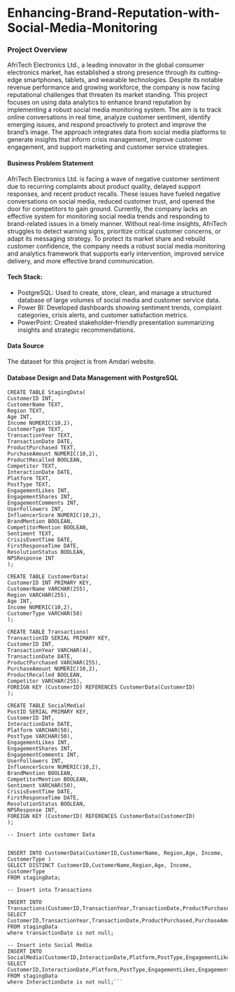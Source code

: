 # Enhancing-Brand-Reputation-with-Social-Media-Monitoring

### Project Overview
AfriTech Electronics Ltd., a leading innovator in the global consumer electronics market, has established a strong presence through its cutting-edge smartphones, tablets, and wearable technologies. Despite its notable revenue performance and growing workforce, the company is now facing reputational challenges that threaten its market standing.
This project focuses on using data analytics to enhance brand reputation by implementing a robust social media monitoring system. The aim is to track online conversations in real time, analyze customer sentiment, identify emerging issues, and respond proactively to protect and improve the brand’s image. The approach integrates data from social media platforms to generate insights that inform crisis management, improve customer engagement, and support marketing and customer service strategies.

#### Business Problem Statement
AfriTech Electronics Ltd. is facing a wave of negative customer sentiment due to recurring complaints about product quality, delayed support responses, and recent product recalls. These issues have fueled negative conversations on social media, reduced customer trust, and opened the door for competitors to gain ground.
Currently, the company lacks an effective system for monitoring social media trends and responding to brand-related issues in a timely manner. Without real-time insights, AfriTech struggles to detect warning signs, prioritize critical customer concerns, or adapt its messaging strategy.
To protect its market share and rebuild customer confidence, the company needs a robust social media monitoring and analytics framework that supports early intervention, improved service delivery, and more effective brand communication.

#### Tech Stack:
- PostgreSQL: Used to create, store, clean, and manage a structured database of large volumes of social media and customer service data.
- Power BI: Developed dashboards showing sentiment trends, complaint categories, crisis alerts, and customer satisfaction metrics.
- PowerPoint: Created stakeholder-friendly presentation summarizing insights and strategic recommendations.

#### Data Source
The dataset for this project is from Amdari website.

####  Database Design and Data Management with PostgreSQL
``` CREATE DATABASE AfriTechDB;
CREATE TABLE StagingData(
CustomerID INT,
CustomerName TEXT,
Region TEXT,
Age INT,
Income NUMERIC(10,2),
CustomerType TEXT,
TransactionYear TEXT,
TransactionDate DATE,
ProductPurchased TEXT,
PurchaseAmount NUMERIC(10,2),
ProductRecalled BOOLEAN,
Competitor TEXT,
InteractionDate DATE,
Platform TEXT,
PostType TEXT,
EngagementLikes INT,
EngagementShares INT,
EngagementComments INT,
UserFollowers INT,
InfluencerScore NUMERIC(10,2),
BrandMention BOOLEAN,
CompetitorMention BOOLEAN,
Sentiment TEXT,
CrisisEventTime DATE,
FirstResponseTime DATE,
ResolutionStatus BOOLEAN,
NPSResponse INT
);

CREATE TABLE CustomerData(
CustomerID INT PRIMARY KEY,
CustomerName VARCHAR(255),
Region VARCHAR(255),
Age INT,
Income NUMERIC(10,2),
CustomerType VARCHAR(50)
);

CREATE TABLE Transactions(
TransactionID SERIAL PRIMARY KEY,
CustomerID INT,
TransactionYear VARCHAR(4),
TransactionDate DATE,
ProductPurchased VARCHAR(255),
PurchaseAmount NUMERIC(10,2),
ProductRecalled BOOLEAN,
Competitor VARCHAR(255),
FOREIGN KEY (CustomerID) REFERENCES CustomerData(CustomerID)
);

CREATE TABLE SocialMedia(
PostID SERIAL PRIMARY KEY,
CustomerID INT,
InteractionDate DATE,
Platform VARCHAR(50),
PostType VARCHAR(50),
EngagementLikes INT,
EngagementShares INT,
EngagementComments INT,
UserFollowers INT,
InfluencerScore NUMERIC(10,2),
BrandMention BOOLEAN,
CompetitorMention BOOLEAN,
Sentiment VARCHAR(50),
CrisisEventTime DATE,
FirstResponseTime DATE,
ResolutionStatus BOOLEAN,
NPSResponse INT,
FOREIGN KEY (CustomerID) REFERENCES CustomerData(CustomerID)
);

-- Insert into customer Data


INSERT INTO CustomerData(CustomerID,CustomerName, Region,Age, Income, CustomerType )
SELECT DISTINCT CustomerID,CustomerName,Region,Age, Income, CustomerType
FROM stagingData;

-- Insert into Transactions

INSERT INTO Transactions(CustomerID,TransactionYear,TransactionDate,ProductPurchased,PurchaseAmount,ProductRecalled,Competitor)
SELECT  CustomerID,TransactionYear,TransactionDate,ProductPurchased,PurchaseAmount,ProductRecalled,Competitor
FROM stagingData
where transactionDate is not null;

-- Insert into Social Media
INSERT INTO SocialMedia(CustomerID,InteractionDate,Platform,PostType,EngagementLikes,EngagementShares,EngagementComments,UserFollowers,InfluencerScore,BrandMention,CompetitorMention,Sentiment,CrisisEventTime,FirstResponseTime,ResolutionStatus,NPSResponse)
SELECT CustomerID,InteractionDate,Platform,PostType,EngagementLikes,EngagementShares,EngagementComments,UserFollowers,InfluencerScore,BrandMention,CompetitorMention,Sentiment,CrisisEventTime,FirstResponseTime,ResolutionStatus,NPSResponse
FROM stagingData
where InteractionDate is not null;```



